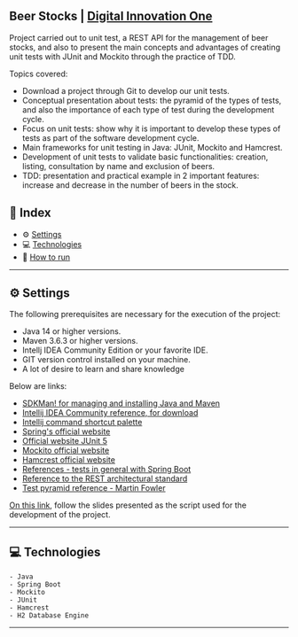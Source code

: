 ## Beer Stocks | [Digital Innovation One](https://digitalinnovation.one/)

Project carried out to unit test, a REST API for the management of beer stocks, and also to present the main concepts and advantages of creating unit tests with JUnit and Mockito through the practice of TDD.

Topics covered:

* Download a project through Git to develop our unit tests.
* Conceptual presentation about tests: the pyramid of the types of tests, and also the importance of each type of test during the development cycle.
* Focus on unit tests: show why it is important to develop these types of tests as part of the software development cycle.
* Main frameworks for unit testing in Java: JUnit, Mockito and Hamcrest.
* Development of unit tests to validate basic functionalities: creation, listing, consultation by name and exclusion of beers.
* TDD: presentation and practical example in 2 important features: increase and decrease in the number of beers in the stock.

## 📌 Index
- ⚙ [Settings](#-settings)
- 💻 [Technologies](#-technologies)
- 🚀 [How to run](#-how-to-run)
---

## ⚙ Settings
  The following prerequisites are necessary for the execution of the project:

  * Java 14 or higher versions.
  * Maven 3.6.3 or higher versions.
  * Intellj IDEA Community Edition or your favorite IDE.
  * GIT version control installed on your machine.
  * A lot of desire to learn and share knowledge
  
  Below are links:

  * [SDKMan! for managing and installing Java and Maven](https://sdkman.io/)
  * [Intellij IDEA Community reference, for download](https://www.jetbrains.com/idea/download)
  * [Intellij command shortcut palette](https://resources.jetbrains.com/storage/products/intellij-idea/docs/IntelliJIDEA_ReferenceCard.pdf)
  * [Spring's official website](https://spring.io/)
  * [Official website JUnit 5](https://junit.org/junit5/docs/current/user-guide/)
  * [Mockito official website](https://site.mockito.org/)
  * [Hamcrest official website](http://hamcrest.org/JavaHamcrest/)
  * [References - tests in general with Spring Boot](https://www.baeldung.com/spring-boot-testing)
  * [Reference to the REST architectural standard](https://restfulapi.net/)
  * [Test pyramid reference - Martin Fowler](https://martinfowler.com/articles/practical-test-pyramid.html#TheImportanceOftestAutomation)

  [On this link](https://drive.google.com/file/d/1KPh19mvyKirorOI-UsEYHKkmZpet3Ks6/view?usp=sharing), follow the slides presented as the script used for the development of the project.
  
---

## 💻 Technologies
    - Java
    - Spring Boot
    - Mockito
    - JUnit
    - Hamcrest
    - H2 Database Engine
---

